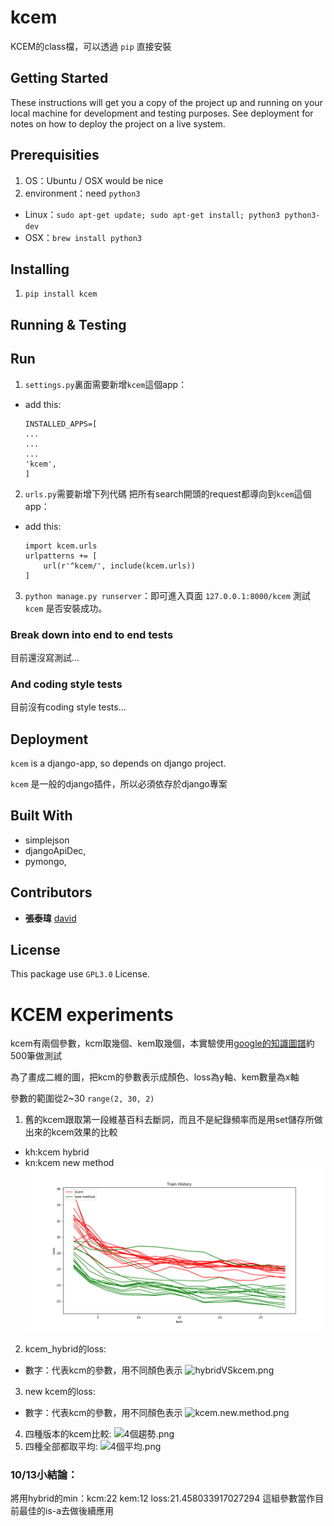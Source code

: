 # kcem

KCEM的class檔，可以透過 `pip` 直接安裝

## Getting Started

These instructions will get you a copy of the project up and running on your local machine for development and testing purposes. See deployment for notes on how to deploy the project on a live system.

## Prerequisities

1. OS：Ubuntu / OSX would be nice
2. environment：need `python3`

  - Linux：`sudo apt-get update; sudo apt-get install; python3 python3-dev`
  - OSX：`brew install python3`

## Installing

1. `pip install kcem`

## Running & Testing

## Run

1. `settings.py`裏面需要新增`kcem`這個app：

  - add this:

    ```
    INSTALLED_APPS=[
    ...
    ...
    ...
    'kcem',
    ]
    ```

2. `urls.py`需要新增下列代碼 把所有search開頭的request都導向到`kcem`這個app：

  - add this:

    ```
    import kcem.urls
    urlpatterns += [
        url(r'^kcem/', include(kcem.urls))
    ]
    ```

3. `python manage.py runserver`：即可進入頁面 `127.0.0.1:8000/kcem` 測試 `kcem` 是否安裝成功。

### Break down into end to end tests

目前還沒寫測試...

### And coding style tests

目前沒有coding style tests...

## Deployment

`kcem` is a django-app, so depends on django project.

`kcem` 是一般的django插件，所以必須依存於django專案

## Built With

- simplejson
- djangoApiDec,
- pymongo,

## Contributors

- **張泰瑋** [david](https://github.com/david30907d)

## License

This package use `GPL3.0` License.

# KCEM experiments

kcem有兩個參數，kcm取幾個、kem取幾個，本實驗使用[google的知識圖譜](https://github.com/UDICatNCHU/Open-Sentiment-Training-Data/blob/master/Ontology_from_google.json)約500筆做測試

為了畫成二維的圖，把kcm的參數表示成顏色、loss為y軸、kem數量為x軸

參數的範圍從2~30 `range(2, 30, 2)`


1. 舊的kcem跟取第一段維基百科去斷詞，而且不是紀錄頻率而是用set儲存所做出來的kcem效果的比較
* kh:kcem hybrid
* kn:kcem new method
![我的kcem_compare_kcem.png](我的kcem_compare_kcem.png)
2. kcem_hybrid的loss:
* 數字：代表kcm的參數，用不同顏色表示
![hybridVSkcem.png](kcem_hybrid_loss.png)
3. new kcem的loss:
* 數字：代表kcm的參數，用不同顏色表示
![kcem.new.method.png](我的kcem_loss.png)
4. 四種版本的kcem比較:
![4個趨勢.png](四種方法的比較1.png)
5. 四種全部都取平均:
![4個平均.png](平均的圖.png)

### 10/13小結論：

將用hybrid的min：kcm:22 kem:12 loss:21.458033917027294 這組參數當作目前最佳的is-a去做後續應用